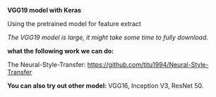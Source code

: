 **VGG19 model with Keras**

Using the pretrained model for feature extract

*The VGG19 model is large, it might take some time to fully download.*


**what the following work we can do:**

The Neural-Style-Transfer: 
https://github.com/titu1994/Neural-Style-Transfer

**You can also try out other model:**
VGG16,
Inception V3,
ResNet 50.
